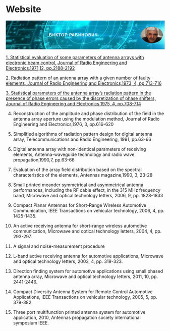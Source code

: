 

# Website

![Header Image](https://raw.githubusercontent.com/victenna/vrabinovich/main/Images/Header.png)


[1. Statistical evaluation of some parameters of antenna arrays with electronic beam control, Journal of Radio Engineering and Electronics,1971,12, pp.2188-2192](https://github.com/victenna/My-web/blob/main/Papers/1_Statistical%20evaluation%20of%20some%20parameters....pdf)

[2. Radiation pattern of an antenna array with a given number of faulty elements, Journal of Radio Engineering and Electronics,1973, 4, pp.713-716](https://github.com/victenna/My-web/blob/main/Papers/2_Radiation%20pattern%20of%20array%20with%20a%20given%20number%20of%20faulty%20elements.pdf)

[3. Statistical parameters of the antenna array’s radiation pattern in the presence of phase errors caused by the discretization of phase shifters, Journal of Radio Engineering and Electronics,1975, 4, pp.708-714](https://github.com/victenna/My-web/blob/main/Papers/3_Statistical%20parameters%20of%20the%20antenna.pdf)

4. Reconstruction of the amplitude and phase distribution of the field in the antenna array aperture using the modulation method, Journal of Radio Engineering and Electronics,1976, 3, pp.616-620

5. Simplified algorithms of radiation pattern design for digital antenna array, Telecommunications and Radio Engineering, 1991, pp.63-66

6. Digital antenna array with non-identical parameters of receiving elements, Аntenna-waveguide technology and radio wave propagation,1990,7, pp.63-66

7. Evaluation of the array field distribution based on the spectral characteristics of the elements, Antennas magazine,1990, 3, 23-28

8. Small printed meander symmetrical and asymmetrical antenna performances, including the RF cable effect, in the 315 MHz frequency band, Microwave and optical technology letters, 2006, 9, pp. 1828-1833

9. Compact Planar Antennas for Short-Range Wireless Automotive Communication, IEEE Transactions on vehicular technology, 2006, 4, pp. 1425-1435.

10. An active receiving antenna for short-range wireless automotive communication, Microwave and optical technology letters, 2004, 4, pp. 293-297.

11. A signal and noise-measurement procedure

12. L-band active receiving antenna for automotive applications, Microwave and optical technology letters, 2003, 4, pp. 319-323.

13. Direction finding system for automotive applications using small phased antenna array, Microwave and optical technology letters, 2011, 10, pp. 2441-2446.

14. Compact Diversity Antenna System for Remote Control Automotive Applications, IEEE Transactions on vehicular technology, 2005, 5, pp. 379-382.

15. Three port multifunction printed antenna system for automotive application, 2010, Antennas propagation society international symposium IEEE.
